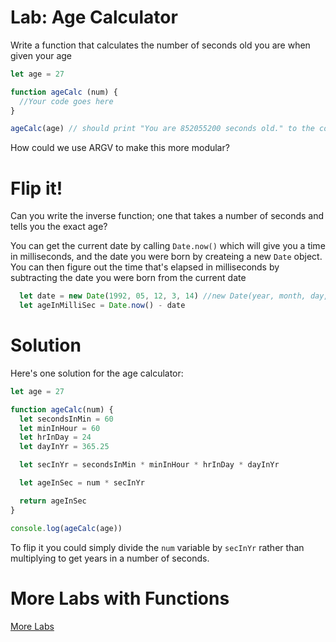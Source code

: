 # Lab: Age Calculator

Write a function that calculates the number of seconds old you are when given your age

```javascript
let age = 27

function ageCalc (num) {
  //Your code goes here
}

ageCalc(age) // should print "You are 852055200 seconds old." to the console
```

How could we use ARGV to make this more modular?

# Flip it!

Can you write the inverse function; one that takes a number of seconds and tells you the exact age?

You can get the current date by calling `Date.now()` which will give you a time in milliseconds, and the date you were born by createing a new `Date` object. You can then figure out the time that's elapsed in milliseconds by subtracting the date you were born from the current date

```javascript
  let date = new Date(1992, 05, 12, 3, 14) //new Date(year, month, day, hour, minute)
  let ageInMilliSec = Date.now() - date
```

# Solution

Here's one solution for the age calculator:

```js
let age = 27

function ageCalc(num) {
  let secondsInMin = 60
  let minInHour = 60
  let hrInDay = 24
  let dayInYr = 365.25

  let secInYr = secondsInMin * minInHour * hrInDay * dayInYr

  let ageInSec = num * secInYr

  return ageInSec
}

console.log(ageCalc(age))
```

To flip it you could simply divide the `num` variable by `secInYr` rather than multiplying to get years in a number of seconds.


# More Labs with Functions

[More Labs](https://www.teaching-materials.org/javascript/exercises/functions)